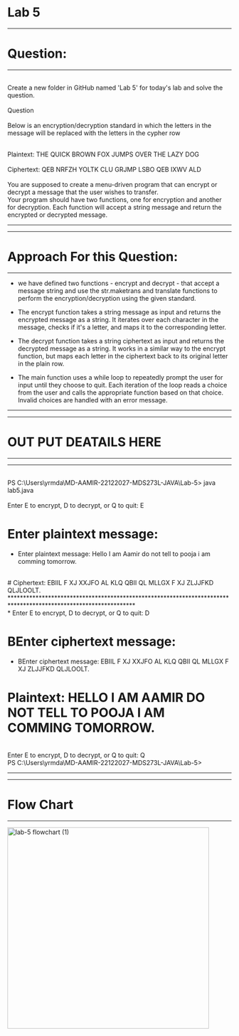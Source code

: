 
# Lab 5
*******************
# Question:
*******************

<br> Create a new folder in GitHub named 'Lab 5' for today's lab and solve the question.
<br> 
<br> Question
<br> 
<br> Below is an encryption/decryption standard in which the letters in the message will be replaced with the letters in the cypher row

<br> Plaintext:  THE QUICK BROWN FOX JUMPS OVER THE LAZY DOG
<br> 
<br> Ciphertext: QEB NRFZH YOLTK CLU GRJMP LSBO QEB IXWV ALD
<br> 
<br> You are supposed to create a menu-driven program that can encrypt or decrypt a message that the user wishes to transfer.
<br> Your program should have two functions, one for encryption and another for decryption. Each function will accept a string message and return the encrypted or decrypted message.

**************************************************************************************************************************************************************************************

*******************************
# Approach For this Question:
******************************
* we have defined two functions - encrypt and decrypt - that accept a message string and use the str.maketrans and translate functions to perform the encryption/decryption using the given standard.

* The encrypt function takes a string message as input and returns the encrypted message as a string. It iterates over each character in the message, checks if it's a letter, and maps it to the corresponding letter.

* The decrypt function takes a string ciphertext as input and returns the decrypted message as a string. It works in a similar way to the encrypt function, but maps each letter in the ciphertext back to its original letter in the plain row.

* The main function uses a while loop to repeatedly prompt the user for input until they choose to quit. Each iteration of the loop reads a choice from the user and calls the appropriate function based on that choice. Invalid choices are handled with an error message.

*******************************************************************************************************************************************************************************************
 
 
 ****************************
 # OUT PUT DEATAILS HERE
 ****************************

**************************************************************************************************************
<br>  PS C:\Users\yrmda\MD-AAMIR-22122027-MDS273L-JAVA\Lab-5> java lab5.java
<br> 
<br> Enter E to encrypt, D to decrypt, or Q to quit: E
# Enter plaintext message:
* Enter plaintext message: Hello I am Aamir do not tell to pooja i am comming tomorrow.
<br> 
# Ciphertext: EBIIL F XJ XXJFO AL KLQ QBII QL MLLGX F XJ ZLJJFKD QLJLOOLT.
<br> 
****************************************************************************************************************
<br> 
*  Enter E to encrypt, D to decrypt, or Q to quit: D

# BEnter ciphertext message: 
* BEnter ciphertext message: EBIIL F XJ XXJFO AL KLQ QBII QL MLLGX F XJ ZLJJFKD QLJLOOLT.
 
# Plaintext: HELLO I AM AAMIR DO NOT TELL TO POOJA I AM COMMING TOMORROW.

<br> Enter E to encrypt, D to decrypt, or Q to quit: Q
<br> PS C:\Users\yrmda\MD-AAMIR-22122027-MDS273L-JAVA\Lab-5>

*******************************************************************************************************************************


***************************
# Flow Chart
***************************

<img width="453" alt="lab-5 flowchart (1)" src="https://user-images.githubusercontent.com/97155542/236739552-49b9a175-4a4a-4b43-b96b-0758cd6d7e6e.png">


